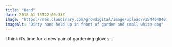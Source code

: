 ```yaml
---
title: "Hand"
date: 2018-01-15T22:00:33Z
image: "https://res.cloudinary.com/growdigital/image/upload/v1544048407/hand-38754591465.jpg"
imageAlt: "Dirty hand held up in front of garden and small white dog"
---
```


I think it’s time for a new pair of gardening gloves…
